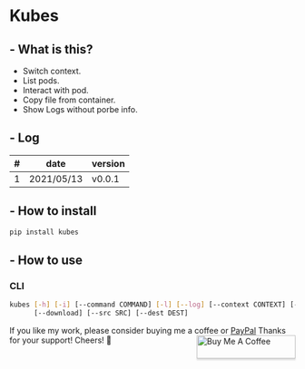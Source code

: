 # Kubes

## - What is this?
- Switch context.
- List pods.
- Interact with pod.
- Copy file from container.
- Show Logs without porbe info.

## - Log
|#|      date|version|
|-|----------|-------|
|1|2021/05/13| v0.0.1|

## - How to install
```bash
pip install kubes
```

## - How to use

### CLI
```bash
kubes [-h] [-i] [--command COMMAND] [-l] [--log] [--context CONTEXT] [--namespace NAMESPACE] [--pod POD]
      [--download] [--src SRC] [--dest DEST]
```

If you like my work, please consider buying me a coffee or [PayPal](https://paypal.me/RonDevStudio?locale.x=zh_TW)
Thanks for your support! Cheers! 🎉
<a href="https://www.buymeacoffee.com/ronchang" target="_blank"><img src="https://www.buymeacoffee.com/assets/img/custom_images/orange_img.png" alt="Buy Me A Coffee" style="height: 41px !important;width: 174px !important;box-shadow: 0px 3px 2px 0px rgba(190, 190, 190, 0.5) !important;-webkit-box-shadow: 0px 3px 2px 0px rgba(190, 190, 190, 0.5) !important;" align="right"></a>
